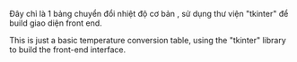 Đây chỉ là 1 bảng chuyển đổi nhiệt độ cơ bản , sử dụng thư viện "tkinter" để build giao diện front end.


This is just a basic temperature conversion table, using the "tkinter" library to build the front-end interface.

